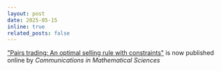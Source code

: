 ```yaml
---
layout: post
date: 2025-05-15
inline: true
related_posts: false
---
```


["Pairs trading: An optimal selling rule with constraints"](https://link.intlpress.com/JDetail/1951356117065445377) is now published online by *Communications in Mathematical Sciences*
